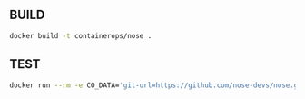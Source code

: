 ## BUILD

```bash
docker build -t containerops/nose .
```

## TEST

```bash
docker run --rm -e CO_DATA='git-url=https://github.com/nose-devs/nose.git entry-path=unit_tests' containerops/nose
```
